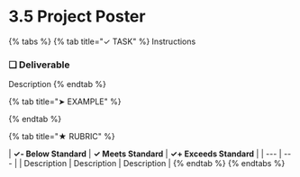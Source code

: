 # 3.5 Project Poster

{% tabs %}
{% tab title="✓ TASK" %}
Instructions

### **❏ Deliverable**

Description
{% endtab %}

{% tab title="➤ EXAMPLE" %}

{% endtab %}

{% tab title="★ RUBRIC" %}


| **✓- Below Standard** | **✓ Meets Standard** | **✓+ Exceeds Standard** |
| --- | --- |
| Description | Description | Description |
{% endtab %}
{% endtabs %}

